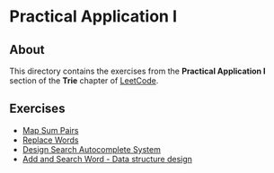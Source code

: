# Practical Application I
## About
This directory contains the exercises from the **Practical Application I** section of the **Trie** chapter of [LeetCode](https://leetcode.com/).

## Exercises
* [Map Sum Pairs](map_sum_pairs)
* [Replace Words](replace_words)
* [Design Search Autocomplete System](design_search_autocomplete_system)
* [Add and Search Word - Data structure design](add_and_search_word_data_structure_design)
